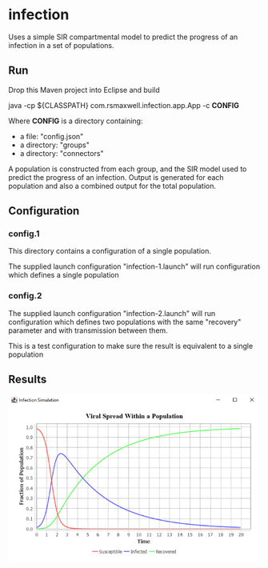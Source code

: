 # infection

Uses a simple SIR compartmental model to predict the progress of an infection in a set of populations. 


## Run

Drop this Maven project into Eclipse and build

java -cp ${CLASSPATH} com.rsmaxwell.infection.app.App -c **CONFIG**

Where **CONFIG** is a directory containing:
  - a file: "config.json"
  - a directory: "groups"
  - a directory: "connectors"
  
A population is constructed from each group, and the SIR model used to predict the progress of an infection. 
Output is generated for each population and also a combined output for the total population.


## Configuration

### config.1

This directory contains a configuration of a single population. 

The supplied launch configuration "infection-1.launch" will run configuration which defines a single population   

### config.2

The supplied launch configuration "infection-2.launch" will run configuration which defines two populations with 
the same "recovery" parameter and with transmission between them.
 
This is a test configuration to make sure the result is equivalent to a single population    


## Results 

![example output](doc/images/SIR-output.png)


